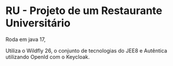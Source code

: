 # RU - Projeto de um Restaurante Universitário

Roda em java 17, 

Utiliza o Wildfly 26, o conjunto de tecnologias do JEE8 e Autêntica utilizando OpenId com o Keycloak.

